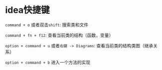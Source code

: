 # idea快捷键

`command + o` 或者双击`shift`: 搜索类和文件

`command + fn + f12`: 查看当前类的结构（函数，变量）

`option + command + u` 或者`右键 -> Diagrams`: 查看当前类的结构类图（继承关系）

`option + command + b` 进入一个方法的实现
